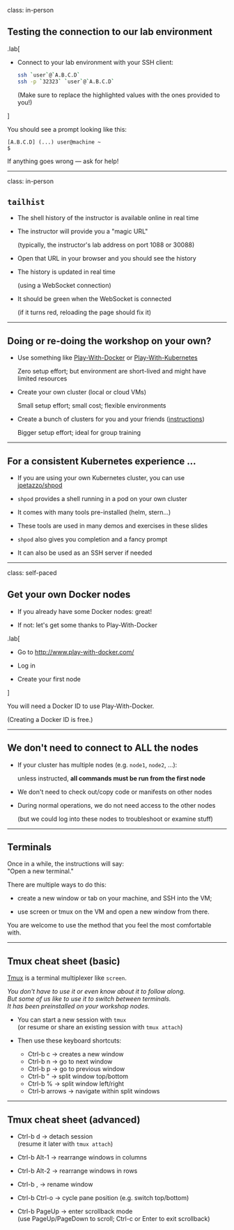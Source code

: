class: in-person

## Testing the connection to our lab environment

.lab[

- Connect to your lab environment with your SSH client:
  ```bash
  ssh `user`@`A.B.C.D`
  ssh -p `32323` `user`@`A.B.C.D`
  ```

  (Make sure to replace the highlighted values with the ones provided to you!)

<!--
```bash
for N in $(awk '/\Wnode/{print $2}' /etc/hosts); do
  ssh -o StrictHostKeyChecking=no $N true
done
```

```bash
### FIXME find a way to reset the cluster, maybe?
```
-->

]

You should see a prompt looking like this:
```
[A.B.C.D] (...) user@machine ~
$
```
If anything goes wrong — ask for help!

---

class: in-person

## `tailhist`

- The shell history of the instructor is available online in real time

- The instructor will provide you a "magic URL"

  (typically, the instructor's lab address on port 1088 or 30088)

- Open that URL in your browser and you should see the history

- The history is updated in real time

  (using a WebSocket connection)

- It should be green when the WebSocket is connected

  (if it turns red, reloading the page should fix it)

---

## Doing or re-doing the workshop on your own?

- Use something like
  [Play-With-Docker](http://play-with-docker.com/) or
  [Play-With-Kubernetes](https://training.play-with-kubernetes.com/)

  Zero setup effort; but environment are short-lived and
  might have limited resources

- Create your own cluster (local or cloud VMs)

  Small setup effort; small cost; flexible environments

- Create a bunch of clusters for you and your friends
    ([instructions](https://@@GITREPO@@/tree/main/prepare-labs))

  Bigger setup effort; ideal for group training

---

## For a consistent Kubernetes experience ...

- If you are using your own Kubernetes cluster, you can use [jpetazzo/shpod](https://github.com/jpetazzo/shpod)

- `shpod` provides a shell running in a pod on your own cluster

- It comes with many tools pre-installed (helm, stern...)

- These tools are used in many demos and exercises in these slides

- `shpod` also gives you completion and a fancy prompt

- It can also be used as an SSH server if needed

---

class: self-paced

## Get your own Docker nodes

- If you already have some Docker nodes: great!

- If not: let's get some thanks to Play-With-Docker

.lab[

- Go to http://www.play-with-docker.com/

- Log in

- Create your first node

<!-- ```open http://www.play-with-docker.com/``` -->

]

You will need a Docker ID to use Play-With-Docker.

(Creating a Docker ID is free.)

---

## We don't need to connect to ALL the nodes

- If your cluster has multiple nodes (e.g. `node1`, `node2`, ...):

  unless instructed, **all commands must be run from the first node**

- We don't need to check out/copy code or manifests on other nodes

- During normal operations, we do not need access to the other nodes

  (but we could log into these nodes to troubleshoot or examine stuff)

---

## Terminals

Once in a while, the instructions will say:
<br/>"Open a new terminal."

There are multiple ways to do this:

- create a new window or tab on your machine, and SSH into the VM;

- use screen or tmux on the VM and open a new window from there.

You are welcome to use the method that you feel the most comfortable with.

---

## Tmux cheat sheet (basic)

[Tmux](https://en.wikipedia.org/wiki/Tmux) is a terminal multiplexer like `screen`.

*You don't have to use it or even know about it to follow along.
<br/>
But some of us like to use it to switch between terminals.
<br/>
It has been preinstalled on your workshop nodes.*

- You can start a new session with `tmux`
  <br/>
  (or resume or share an existing session with `tmux attach`)

- Then use these keyboard shortcuts:

  - Ctrl-b c → creates a new window
  - Ctrl-b n → go to next window
  - Ctrl-b p → go to previous window
  - Ctrl-b " → split window top/bottom
  - Ctrl-b % → split window left/right
  - Ctrl-b arrows → navigate within split windows

---

## Tmux cheat sheet (advanced)

- Ctrl-b d → detach session
  <br/>
  (resume it later with `tmux attach`)

- Ctrl-b Alt-1 → rearrange windows in columns

- Ctrl-b Alt-2 → rearrange windows in rows

- Ctrl-b , → rename window

- Ctrl-b Ctrl-o → cycle pane position (e.g. switch top/bottom)

- Ctrl-b PageUp → enter scrollback mode
  <br/>
  (use PageUp/PageDown to scroll; Ctrl-c or Enter to exit scrollback)
